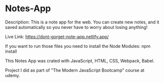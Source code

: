 # Notes-App

Description: 
This is a note app for the web. 
You can create new notes, and it saved automatically so you never have to worry about losing anything!

Live Link: https://dont-gorget-note-app.netlify.app/

If you want to run those files you need to install the Node Modules: npm install

This Notes App was crated with JavaScript, HTML, CSS, Webpack, Babel.

Project I did as part of "The Modern JavaScript Bootcamp" course at udemy.
